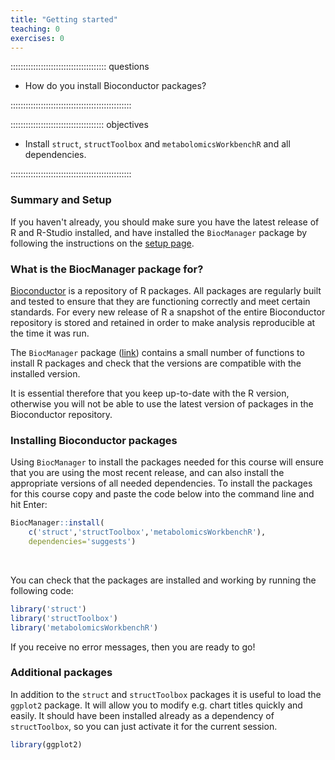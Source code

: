 ```yaml
---
title: "Getting started"
teaching: 0
exercises: 0
---
```


:::::::::::::::::::::::::::::::::::::: questions 

- How do you install Bioconductor packages?

::::::::::::::::::::::::::::::::::::::::::::::::

::::::::::::::::::::::::::::::::::::: objectives

- Install `struct`, `structToolbox` and `metabolomicsWorkbenchR` and all dependencies.

::::::::::::::::::::::::::::::::::::::::::::::::

### Summary and Setup

If you haven't already, you should make sure you have the latest release of R and R-Studio installed, and have installed the `BiocManager` package by following the instructions on the [setup page](../learners/setup.md).
<br>

### What is the BiocManager package for?
[Bioconductor](https://www.bioconductor.org/) is a repository of R packages. All packages are regularly built and tested to ensure that they are functioning correctly and meet certain standards. For every new release of R a snapshot of the entire Bioconductor repository is stored and retained in order to make analysis reproducible at the time it was run. 

The `BiocManager` package ([link](https://www.rdocumentation.org/packages/BiocManager)) contains a small number of functions to install R packages and check that the versions are compatible with the installed version.

It is essential therefore that you keep up-to-date with the R version, otherwise you will not be able to use the latest version of packages in the Bioconductor repository.
<br>

### Installing Bioconductor packages
Using `BiocManager` to install the packages needed for this course will ensure that you are using the most recent release, and can also install the appropriate versions of all needed dependencies. To install the packages for this course copy and paste the code below into the command line and hit Enter:

```R
BiocManager::install(
    c('struct','structToolbox','metabolomicsWorkbenchR'),
    dependencies='suggests')
```
<br>

You can check that the packages are installed and working by running the following code:



```R
library('struct')
library('structToolbox')
library('metabolomicsWorkbenchR')
```

If you receive no error messages, then you are ready to go!
<br>

### Additional packages
In addition to the `struct` and `structToolbox` packages it is useful to load the `ggplot2` package. It will allow you to modify e.g. chart titles quickly and easily. It should have been installed already as a dependency of `structToolbox`, so you can just activate it for the current session.

```R
library(ggplot2)
```











